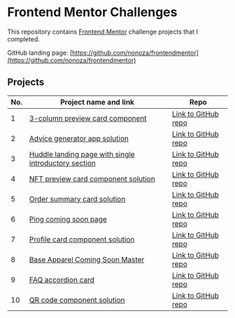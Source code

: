 # Frontend Mentor Challenges

This repository contains [Frontend Mentor](https://www.frontendmentor.io/challenges) challenge projects that I completed.



GitHub landing page: [https://github.com/nonoza/frontendmentor](https://github.com/nonoza/frontendmentor)

## Projects

| No. | Project name and link                                                                             | Repo |
| --- | ------------------------------------------------------------------------------------------------- | ---- |
| 1   | [3-column preview card component](https://nonoza.github.io/frontendmentor/3-column-preview-card-component-main/)         | [Link to GitHub repo](https://github.com/nonoza/frontendmentor/tree/main/3-column-preview-card-component-main) |
| 2   | [Advice generator app solution](https://nonoza.github.io/frontendmentor/advice-generator-app-main/)         | [Link to GitHub repo](https://github.com/nonoza/frontendmentor/tree/main/advice-generator-app-main) |
| 3   | [Huddle landing page with single introductory section](https://nonoza.github.io/frontendmentor/huddle-landing-page-with-single-introductory-section-master/)| [Link to GitHub repo](https://github.com/nonoza/frontendmentor/tree/main/huddle-landing-page-with-single-introductory-section-master) |
| 4   | [NFT preview card component solution](https://nonoza.github.io/frontendmentor/nft-preview-card-component-challenge-hub/)| [Link to GitHub repo](https://github.com/nonoza/frontendmentor/tree/main/nft-preview-card-component-challenge-hub) |
| 5   | [Order summary card solution](https://nonoza.github.io/frontendmentor/order-summary-component-main/)| [Link to GitHub repo](https://github.com/nonoza/frontendmentor/tree/main/order-summary-component-main) |
| 6   | [Ping coming soon page](https://nonoza.github.io/frontendmentor/ping-coming-soon-page-master/)| [Link to GitHub repo](https://github.com/nonoza/frontendmentor/tree/main/ping-coming-soon-page-master) |
| 7   | [Profile card component solution](https://nonoza.github.io/frontendmentor/profile-card-component-main/)| [Link to GitHub repo](https://github.com/nonoza/frontendmentor/tree/main/profile-card-component-main) |
| 8  | [Base Apparel Coming Soon Master ](https://nonoza.github.io/frontendmentor/base-apparel-coming-soon-master/)| [Link to GitHub repo](https://github.com/nonoza/frontendmentor/tree/main/base-apparel-coming-soon-master) |
| 9  | [FAQ accordion card ](https://nonoza.github.io/frontendmentor/faq-accordion-card-main/)| [Link to GitHub repo](https://github.com/nonoza/frontendmentor/tree/main/faq-accordion-card-main) |
| 10  | [QR code component solution](https://nonoza.github.io/frontendmentor/qr-code-component-main//)| [Link to GitHub repo](https://github.com/nonoza/frontendmentor/tree/main/qr-code-component-main) |
